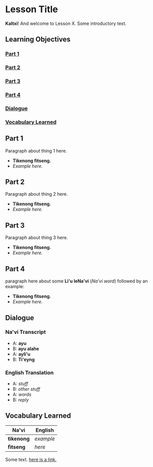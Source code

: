 # Lesson Title

**Kaltxì**! And welcome to Lesson X. Some introductory text.

## Learning Objectives

### [Part 1](#1)

### [Part 2](#2)

### [Part 3](#3)

### [Part 4](#4)

### [Dialogue](#d)

### [Vocabulary Learned](#v)

<span id="1">
</span>

## Part 1

Paragraph about thing 1 here.

- **Tìkenong fìtseng.**
- _Example here._

<span id="2">
</span>

## Part 2

Paragraph about thing 2 here.

- **Tìkenong fìtseng.**
- _Example here._

<span id="3">
</span>

## Part 3

Paragraph about thing 3 here.

- **Tìkenong fìtseng.**
- _Example here._

<span id="4">
</span>

## Part 4

paragraph here about some **Lì'u leNa'vi** (_Na'vi word_) followed by an example:

- **Tìkenong fìtseng.**
- _Example here._

<span id="d">
</span>

## Dialogue

### Na'vi Transcript

- A: **ayu**
- B: **ayu alahe**
- A: **aylì'u**
- B: **Tì'eyng**

### English Translation

- A: _stuff_
- B: _other stuff_
- A: _words_
- B: _reply_

<span id="v">
</span>

## Vocabulary Learned

Na'vi        | English
------------ | ---------
**tìkenong** | _example_
**fìtseng**  | _here_

Some text. [here is a link.](https://github.com/adam-p/markdown-here/wiki/Markdown-Cheatsheet)
